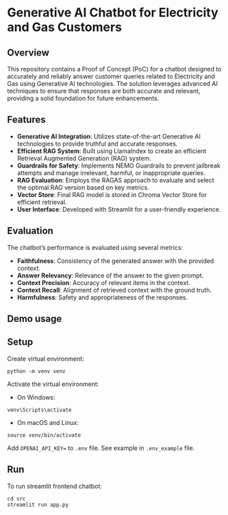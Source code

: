 # Generative AI Chatbot for Electricity and Gas Customers
## Overview
This repository contains a Proof of Concept (PoC) for a chatbot designed to accurately and reliably answer customer queries related to Electricity and Gas using Generative AI technologies. The solution leverages advanced AI techniques to ensure that responses are both accurate and relevant, providing a solid foundation for future enhancements.

## Features
* **Generative AI Integration**: Utilizes state-of-the-art Generative AI technologies to provide truthful and accurate responses.
* **Efficient RAG System**: Built using LlamaIndex to create an efficient Retrieval Augmented Generation (RAG) system.
* **Guardrails for Safety**: Implements NEMO Guardrails to prevent jailbreak attempts and manage irrelevant, harmful, or inappropriate queries.
* **RAG Evaluation**: Employs the RAGAS approach to evaluate and select the optimal RAG version based on key metrics.
* **Vector Store**: Final RAG model is stored in Chroma Vector Store for efficient retrieval.
* **User Interface**: Developed with Streamlit for a user-friendly experience.

## Evaluation
The chatbot’s performance is evaluated using several metrics:

* **Faithfulness**: Consistency of the generated answer with the provided context.
* **Answer Relevancy**: Relevance of the answer to the given prompt.
* **Context Precision**: Accuracy of relevant items in the context.
* **Context Recall**: Alignment of retrieved context with the ground truth.
* **Harmfulness**: Safety and appropriateness of the responses.

## Demo usage



## Setup

Create virtual environment:

```
python -m venv venv
```

Activate the virtual environment:
* On Windows:
```
venv\Scripts\activate
```
* On macOS and Linux:

```
source venv/bin/activate
```

Add `OPENAI_API_KEY=` to `.env` file. See example in `.env_example` file.


## Run

To run streamlit frontend chatbot:
```
cd src
streamlit run app.py
```